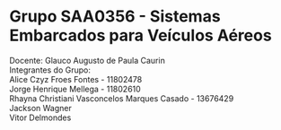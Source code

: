 # Grupo SAA0356 - Sistemas Embarcados para Veículos Aéreos

Docente: Glauco Augusto de Paula Caurin
<br>
Integrantes do Grupo:<br>
                      Alice Czyz Froes Fontes - 11802478 <br>
                      Jorge Henrique Mellega - 11802610 <br>
                      Rhayna Christiani Vasconcelos Marques Casado - 13676429 <br>
                      Jackson Wagner <br>
                      Vitor Delmondes <br>
